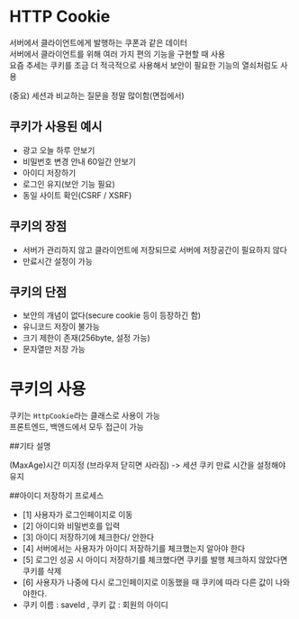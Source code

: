 # HTTP Cookie

서버에서 클라이언트에게 발행하는 쿠폰과 같은 데이터  
서버에서 클라이언트를 위해 여러 가지 편의 기능을 구현할 때 사용  
요즘 추세는 쿠키를 조금 더 적극적으로 사용해서 보안이 필요한 기능의 열쇠처럼도 사용

(중요) 세션과 비교하는 질문을 정말 많이함(면접에서)

## 쿠키가 사용된 예시

- 광고 오늘 하루 안보기
- 비밀번호 변경 안내 60일간 안보기
- 아이디 저장하기
- 로그인 유지(보안 기능 필요)
- 동일 사이트 확인(CSRF / XSRF)

## 쿠키의 장점

- 서버가 관리하지 않고 클라이언트에 저장되므로 서버에 저장공간이 필요하지 않다
- 만료시간 설정이 가능

## 쿠키의 단점

- 보안의 개념이 없다(secure cookie 등이 등장하긴 함)
- 유니코드 저장이 불가능
- 크기 제한이 존재(256byte, 설정 가능)
- 문자열만 저장 가능

# 쿠키의 사용

쿠키는 `HttpCookie`라는 클래스로 사용이 가능  
프론트엔드, 백엔드에서 모두 접근이 가능

##기타 설명

(MaxAge)시간 미지정 (브라우저 닫히면 사라짐) -> 세션 쿠키
만료 시간을 설정해야 유지


##아이디 저장하기 프로세스

- [1] 사용자가 로그인페이지로 이동
- [2] 아이디와 비밀번호를 입력
- [3] 아이디 저장하기에 체크한다/ 안한다
- [4] 서버에서는 사용자가 아이디 저장하기를 체크했는지 알아야 한다
- [5] 로그인 성공 시 아이디 저장하기를 
		체크했다면 쿠키를 발행
		체크하지 않았다면 쿠키를 삭제
- [6] 사용자가 나중에 다시 로그인페이지로 이동했을 때 쿠키에 따라 다른 값이 나와야한다.
- 쿠키 이름 : saveId , 쿠키 값 : 회원의 아이디


